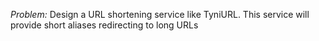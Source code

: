 *Problem:* Design a URL shortening service like TyniURL. This service will provide short aliases redirecting to long URLs
